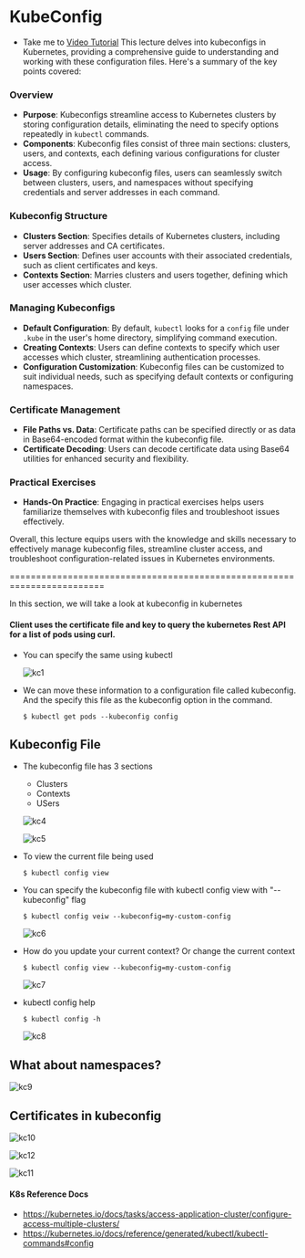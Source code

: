 # KubeConfig 
  - Take me to [Video Tutorial](https://kodekloud.com/topic/kubeconfig/)
This lecture delves into kubeconfigs in Kubernetes, providing a comprehensive guide to understanding and working with these configuration files. Here's a summary of the key points covered:

### Overview
- **Purpose**: Kubeconfigs streamline access to Kubernetes clusters by storing configuration details, eliminating the need to specify options repeatedly in `kubectl` commands.
- **Components**: Kubeconfig files consist of three main sections: clusters, users, and contexts, each defining various configurations for cluster access.
- **Usage**: By configuring kubeconfig files, users can seamlessly switch between clusters, users, and namespaces without specifying credentials and server addresses in each command.

### Kubeconfig Structure
- **Clusters Section**: Specifies details of Kubernetes clusters, including server addresses and CA certificates.
- **Users Section**: Defines user accounts with their associated credentials, such as client certificates and keys.
- **Contexts Section**: Marries clusters and users together, defining which user accesses which cluster.

### Managing Kubeconfigs
- **Default Configuration**: By default, `kubectl` looks for a `config` file under `.kube` in the user's home directory, simplifying command execution.
- **Creating Contexts**: Users can define contexts to specify which user accesses which cluster, streamlining authentication processes.
- **Configuration Customization**: Kubeconfig files can be customized to suit individual needs, such as specifying default contexts or configuring namespaces.

### Certificate Management
- **File Paths vs. Data**: Certificate paths can be specified directly or as data in Base64-encoded format within the kubeconfig file.
- **Certificate Decoding**: Users can decode certificate data using Base64 utilities for enhanced security and flexibility.

### Practical Exercises
- **Hands-On Practice**: Engaging in practical exercises helps users familiarize themselves with kubeconfig files and troubleshoot issues effectively.

Overall, this lecture equips users with the knowledge and skills necessary to effectively manage kubeconfig files, streamline cluster access, and troubleshoot configuration-related issues in Kubernetes environments.

========================================================================



In this section, we will take a look at kubeconfig in kubernetes


#### Client uses the certificate file and key to query the kubernetes Rest API for a list of pods using curl.
- You can specify the same using kubectl

  ![kc1](../../images/kc1.PNG)
  
- We can move these information to a configuration file called kubeconfig. And the specify this file as the kubeconfig option in the command.
  ```
  $ kubectl get pods --kubeconfig config
  ```
  
## Kubeconfig File
- The kubeconfig file has 3 sections
  - Clusters
  - Contexts
  - USers
  
  ![kc4](../../images/kc4.PNG)
  
  ![kc5](../../images/kc5.PNG)
  
- To view the current file being used
  ```
  $ kubectl config view
  ```
- You can specify the kubeconfig file with kubectl config view with "--kubeconfig" flag
  ```
  $ kubectl config veiw --kubeconfig=my-custom-config
  ```
  
  ![kc6](../../images/kc6.PNG)
  
- How do you update your current context? Or change the current context
  ```
  $ kubectl config view --kubeconfig=my-custom-config
  ```
  
  ![kc7](../../images/kc7.PNG)
  
- kubectl config help
  ```
  $ kubectl config -h
  ```
  
  ![kc8](../../images/kc8.PNG)
  
## What about namespaces?

  ![kc9](../../images/kc9.PNG)
 
## Certificates in kubeconfig

  ![kc10](../../images/kc10.PNG)
 
  ![kc12](../../images/kc12.PNG)
  
  ![kc11](../../images/kc11.PNG)
 
#### K8s Reference Docs
- https://kubernetes.io/docs/tasks/access-application-cluster/configure-access-multiple-clusters/
- https://kubernetes.io/docs/reference/generated/kubectl/kubectl-commands#config
